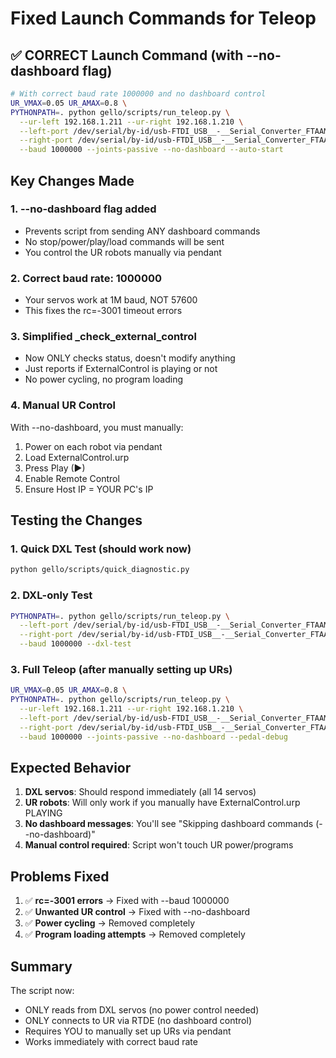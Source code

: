 # Fixed Launch Commands for Teleop

## ✅ CORRECT Launch Command (with --no-dashboard flag)

```bash
# With correct baud rate 1000000 and no dashboard control
UR_VMAX=0.05 UR_AMAX=0.8 \
PYTHONPATH=. python gello/scripts/run_teleop.py \
  --ur-left 192.168.1.211 --ur-right 192.168.1.210 \
  --left-port /dev/serial/by-id/usb-FTDI_USB__-__Serial_Converter_FTAAMNTI-if00-port0 \
  --right-port /dev/serial/by-id/usb-FTDI_USB__-__Serial_Converter_FTAAMNUF-if00-port0 \
  --baud 1000000 --joints-passive --no-dashboard --auto-start
```

## Key Changes Made

### 1. **--no-dashboard flag added**
- Prevents script from sending ANY dashboard commands
- No stop/power/play/load commands will be sent
- You control the UR robots manually via pendant

### 2. **Correct baud rate: 1000000**
- Your servos work at 1M baud, NOT 57600
- This fixes the rc=-3001 timeout errors

### 3. **Simplified _check_external_control**
- Now ONLY checks status, doesn't modify anything
- Just reports if ExternalControl is playing or not
- No power cycling, no program loading

### 4. **Manual UR Control**
With --no-dashboard, you must manually:
1. Power on each robot via pendant
2. Load ExternalControl.urp
3. Press Play (▶)
4. Enable Remote Control
5. Ensure Host IP = YOUR PC's IP

## Testing the Changes

### 1. Quick DXL Test (should work now)
```bash
python gello/scripts/quick_diagnostic.py
```

### 2. DXL-only Test
```bash
PYTHONPATH=. python gello/scripts/run_teleop.py \
  --left-port /dev/serial/by-id/usb-FTDI_USB__-__Serial_Converter_FTAAMNTI-if00-port0 \
  --right-port /dev/serial/by-id/usb-FTDI_USB__-__Serial_Converter_FTAAMNUF-if00-port0 \
  --baud 1000000 --dxl-test
```

### 3. Full Teleop (after manually setting up URs)
```bash
UR_VMAX=0.05 UR_AMAX=0.8 \
PYTHONPATH=. python gello/scripts/run_teleop.py \
  --ur-left 192.168.1.211 --ur-right 192.168.1.210 \
  --left-port /dev/serial/by-id/usb-FTDI_USB__-__Serial_Converter_FTAAMNTI-if00-port0 \
  --right-port /dev/serial/by-id/usb-FTDI_USB__-__Serial_Converter_FTAAMNUF-if00-port0 \
  --baud 1000000 --joints-passive --no-dashboard --pedal-debug
```

## Expected Behavior

1. **DXL servos**: Should respond immediately (all 14 servos)
2. **UR robots**: Will only work if you manually have ExternalControl.urp PLAYING
3. **No dashboard messages**: You'll see "Skipping dashboard commands (--no-dashboard)"
4. **Manual control required**: Script won't touch UR power/programs

## Problems Fixed

1. ✅ **rc=-3001 errors** → Fixed with --baud 1000000
2. ✅ **Unwanted UR control** → Fixed with --no-dashboard
3. ✅ **Power cycling** → Removed completely
4. ✅ **Program loading attempts** → Removed completely

## Summary

The script now:
- ONLY reads from DXL servos (no power control needed)
- ONLY connects to UR via RTDE (no dashboard control)
- Requires YOU to manually set up URs via pendant
- Works immediately with correct baud rate

